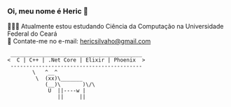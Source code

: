 ### Oi, meu nome é Heric 👋
👨🏻‍💻 Atualmente estou estudando Ciência da Computação na Universidade Federal do Ceará <br>
📧 Contate-me no e-mail: hericsilvaho@gmail.com<br>

```
 __________________________________________ 
<  C | C++ | .Net Core | Elixir | Phoenix  >
 ------------------------------------------ 
        \   ^__^
         \  (xx)\_______
            (__)\       )\/\
             U  ||----w |
                ||     ||

```
